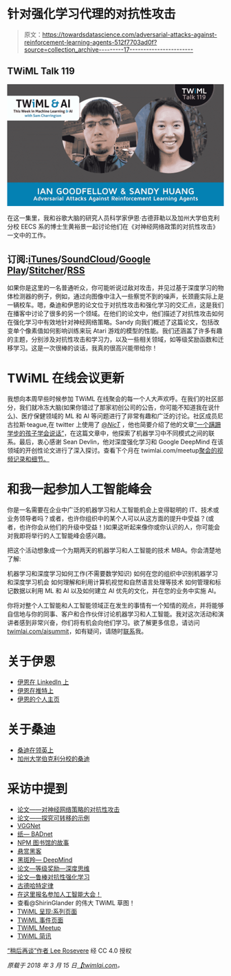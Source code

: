 # 针对强化学习代理的对抗性攻击

> 原文：<https://towardsdatascience.com/adversarial-attacks-against-reinforcement-learning-agents-512f7703ad0f?source=collection_archive---------17----------------------->

## TWiML Talk 119

![](img/5a98df6eefb8139bbaf00a97a3a3c058.png)

在这一集里，我和谷歌大脑的研究人员科学家伊恩·古德菲勒以及加州大学伯克利分校 EECS 系的博士生黄裕景一起讨论他们在《对神经网络政策的对抗性攻击》一文中的工作。

## 订阅:[iTunes](https://itunes.apple.com/us/podcast/this-week-in-machine-learning/id1116303051?mt=2)/[SoundCloud](https://soundcloud.com/twiml)/[Google Play](https://goo.gl/app/playmusic?ibi=com.google.PlayMusic&isi=691797987&ius=googleplaymusic&link=https://play.google.com/music/m/Ihs3mamzsef2akrfycfkq3sspti?t%3DThis_Week_in_Machine_Learning_%2526_AI_Podcast)/[Stitcher](http://www.stitcher.com/s?fid=92079&refid=stpr)/[RSS](https://twimlai.com/feed)

如果你是这里的一名普通听众，你可能听说过敌对攻击，并见过基于深度学习的物体检测器的例子，例如，通过向图像中注入一些察觉不到的噪声，长颈鹿实际上是一辆校车。嗯，桑迪和伊恩的论文位于对抗性攻击和强化学习的交汇点，这是我们在播客中讨论了很多的另一个领域。在他们的论文中，他们描述了对抗性攻击如何在强化学习中有效地针对神经网络策略。Sandy 向我们概述了这篇论文，包括改变单个像素值如何影响训练来玩 Atari 游戏的模型的性能。我们还涵盖了许多有趣的主题，分别涉及对抗性攻击和学习力，以及一些相关领域，如等级奖励函数和迁移学习。这是一次很棒的谈话，我真的很高兴能带给你！

# TWiML 在线会议更新

我想向本周早些时候参加 TWiML 在线聚会的每一个人大声欢呼。在我们的社区部分，我们就冷冻大脑(如果你错过了那家初创公司的公告，你可能不知道我在说什么)、医疗保健领域的 ML 和 AI 等问题进行了非常有趣和广泛的讨论。社区成员尼古拉斯·teague,‏在 twitter 上使用了 [@_NicT_](https://twitter.com/_nict_) ，他也简要介绍了他的文章[“一个蹒跚学步的孩子学会说话”](https://medium.com/@_NicT_/a-toddler-learns-to-speak-cdae422fe365)，在这篇文章中，他探索了机器学习中不同模式之间的联系。最后，衷心感谢 Sean Devlin，他对深度强化学习和 Google DeepMind 在该领域的开创性论文进行了深入探讨。查看下个月在 twimlai.com/meetup[聚会的视频记录和细节。](http://twimlai.com/meetup)

# 和我一起参加人工智能峰会

你是一名需要在企业中广泛的机器学习和人工智能机会上变得聪明的 IT、技术或业务领导者吗？或者，也许你组织中的某个人可以从这方面的提升中受益？(或者，也许你会从他们的升级中受益！)如果这听起来像你或你认识的人，你可能会对我即将举行的人工智能峰会感兴趣。

把这个活动想象成一个为期两天的机器学习和人工智能的技术 MBA。你会清楚地了解:

机器学习和深度学习如何工作(不需要数学知识)
如何在您的组织中识别机器学习和深度学习机会
如何理解和利用计算机视觉和自然语言处理等技术
如何管理和标记数据以利用 ML 和 AI
以及如何建立 AI 优先的文化，并在您的业务中实施 AI。

你将对整个人工智能和人工智能领域正在发生的事情有一个知情的观点，并将能够自信地与你的同事、客户和合作伙伴讨论机器学习和人工智能。我对这次活动和演讲者感到非常兴奋，你们将有机会向他们学习。欲了解更多信息，请访问[twimlai.com/aisummit](https://twimlai.com/aisummit)，如有疑问，请随时[联系](http://twimlai.com/contact)我。

# 关于伊恩

*   [伊恩在 LinkedIn 上](https://www.linkedin.com/in/ian-goodfellow-b7187213/)
*   [伊恩在推特上](https://twitter.com/goodfellow_ian?lang=en)
*   [伊恩的个人主页](http://www.iangoodfellow.com/)

# 关于桑迪

*   [桑迪在领英上](https://www.linkedin.com/in/sandy-huang-490a7919/)
*   [加州大学伯克利分校的桑迪](https://people.eecs.berkeley.edu/~shhuang/)

# 采访中提到

*   [论文——对神经网络策略的对抗性攻击](https://arxiv.org/abs/1702.02284)
*   [论文——探究可转移的示例](https://arxiv.org/abs/1611.02770)
*   [VGGNet](https://www.pyimagesearch.com/2017/03/20/imagenet-vggnet-resnet-inception-xception-keras/)
*   [纸— BADnet](https://arxiv.org/abs/1708.06733)
*   [NPM 图书馆的故事](https://www.theregister.co.uk/2016/03/23/npm_left_pad_chaos/)
*   [悬赏黑客](https://www.computerworld.com/article/3087328/emerging-technology/google-concerned-about-curious-but-destructive-cleaning-robots-that-hack-reward-systems.html)
*   [黑斑羚— DeepMind](https://deepmind.com/blog/impala-scalable-distributed-deeprl-dmlab-30/)
*   [论文—等级奖励—深度思维](https://arxiv.org/pdf/1703.01161)
*   [论文—鲁棒对抗性强化学习](https://arxiv.org/abs/1703.02702)
*   [古德哈特定律](https://en.wikipedia.org/wiki/Goodhart%27s_law)
*   [在这里报名参加人工智能大会！](https://twimlai.com/ainy2018)
*   查看@ShirinGlander 的伟大 TWiML 草图！
*   [TWiML 呈现:系列页面](https://twimlai.com/series)
*   [TWiML 事件页面](https://twimlai.com/events)
*   [TWiML Meetup](https://twimlai.com/meetup)
*   [TWiML 简讯](https://twimlai.com/newsletter)

[“稍后再谈”作者 Lee Rosevere](http://freemusicarchive.org/music/Lee_Rosevere/Music_for_Podcasts_4/Lee_Rosevere_-_Music_for_Podcasts_4_-_08_More_On_That_Later) 经 CC 4.0 授权

*原载于 2018 年 3 月 15 日*[*【twimlai.com*](http://twimlai.com/talk/119)*。*